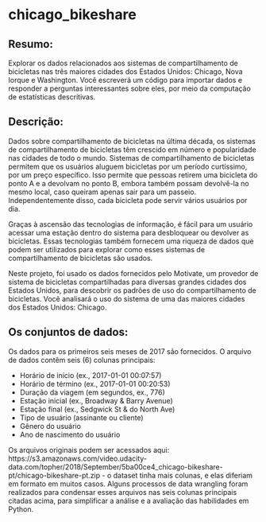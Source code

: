 # chicago_bikeshare
## Resumo: 
<p>Explorar os dados relacionados aos sistemas de compartilhamento de bicicletas nas três maiores cidades dos Estados Unidos: Chicago, Nova Iorque e Washington. Você escreverá um código para importar dados e responder a perguntas interessantes sobre eles, por meio da computação de estatísticas descritivas.
</p>
<h2>Descrição:</h2>
<p>Dados sobre compartilhamento de bicicletas na última década, os sistemas de compartilhamento de bicicletas têm crescido em número e popularidade nas cidades de todo o mundo. Sistemas de compartilhamento de bicicletas permitem que os usuários aluguem bicicletas por um período curtíssimo, por um preço específico. Isso permite que pessoas retirem uma bicicleta do ponto A e a devolvam no ponto B, embora também possam devolvê-la no mesmo local, caso queiram apenas sair para um passeio. Independentemente disso, cada bicicleta pode servir vários usuários por dia.
</p>
<p>Graças à ascensão das tecnologias de informação, é fácil para um usuário acessar uma estação dentro do sistema para desbloquear ou devolver as bicicletas. Essas tecnologias também fornecem uma riqueza de dados que podem ser utilizados para explorar como esses sistemas de compartilhamento de bicicletas são usados.
</p>
<p>Neste projeto, foi usado os dados fornecidos pelo Motivate, um provedor de sistema de bicicletas compartilhadas para diversas grandes cidades dos Estados Unidos, para descobrir os padrões de uso do compartilhamento de bicicletas. Você analisará o uso do sistema de uma das maiores cidades dos Estados Unidos: Chicago.</p>

## Os conjuntos de dados:
<p>Os dados para os primeiros seis meses de 2017 são fornecidos. O arquivo de dados contêm seis (6) colunas principais:</p>

<ul>
  <li>Horário de início (ex., 2017-01-01 00:07:57)</li>
  <li>Horário de término (ex., 2017-01-01 00:20:53)</li>
  <li>Duração da viagem (em segundos, ex., 776)</li>
  <li>Estação inicial (ex., Broadway & Barry Avenue)</li>
  <li>Estação final (ex., Sedgwick St & do North Ave)</li>
  <li>Tipo de usuário (assinante ou cliente)</li>
  <li>Gênero do usuário</li>
  <li>Ano de nascimento do usuário</li>
</ul>

<p>Os arquivos originais podem ser acessados aqui: https://s3.amazonaws.com/video.udacity-data.com/topher/2018/September/5ba00ce4_chicago-bikeshare-pt/chicago-bikeshare-pt.zip - o dataset tinha mais colunas, e elas diferiam em formato em muitos casos. Alguns processos de data wrangling foram realizados para condensar esses arquivos nas seis colunas principais citadas acima, para simplificar a análise e a avaliação das habilidades em Python. 
</p>

